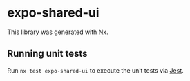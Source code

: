 # expo-shared-ui

This library was generated with [Nx](https://nx.dev).

## Running unit tests

Run `nx test expo-shared-ui` to execute the unit tests via [Jest](https://jestjs.io).
